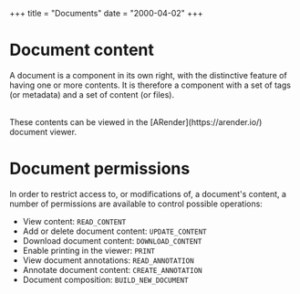 +++
title = "Documents"
date = "2000-04-02"
+++


# Document content

A document is a component in its own right, with the distinctive feature of having one or more contents. It is therefore a component with a set of tags (or metadata) and a set of content (or files).

<br/>
These contents can be viewed in the  [ARender](https://arender.io/) document viewer.

# Document permissions

In order to restrict access to, or modifications of, a document's content, a number of permissions are available to control possible operations: 

* View content: `READ_CONTENT`
* Add or delete document content: `UPDATE_CONTENT`
* Download document content: `DOWNLOAD_CONTENT`
* Enable printing in the viewer: `PRINT`
* View document annotations: `READ_ANNOTATION`
* Annotate document content: `CREATE_ANNOTATION`
* Document composition: `BUILD_NEW_DOCUMENT`


